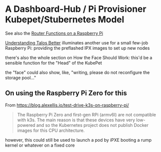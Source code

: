# A Dashboard-Hub / Pi Provisioner Kubepet/Stubernetes Model

See also the [Router Functions on a Raspberry Pi](r9d1p-tm7bg-0y9dg-4r8s2-h25rb)

[Understanding Talos Better](gaxy0-psq4m-85an8-fe154-qnqg0) illuminates another use for a small few-job Raspberry Pi: providing the preflashed IPX images to set up new nodes

there's also the whole section on How the Face Should Work: this'd be a sensible function for the "Head" of the KubePet

the "face" could also show, like, "writing, please do not reconfigure the storage pool..."

## On using the Raspberry Pi Zero for this

From https://blog.alexellis.io/test-drive-k3s-on-raspberry-pi/

> The Raspberry Pi Zero and first-gen RPi (armv6l) are not compatible with k3s. The main reason is that these devices have very low-powered and so the Kubernetes project does not publish Docker images for this CPU architecture.

however, this could still be used to launch a pod by iPXE booting a rump kernel or whatever on a fixed core
